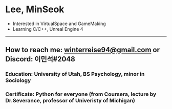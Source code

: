 Lee, MinSeok
=============
- Interested in VirtualSpace and GameMaking
- Learning C/C++, Unreal Engine 4
-------------
## How to reach me: winterreise94@gmail.com or Discord: 이민석#2048

### Education: University of Utah, BS Psychology, minor in Sociology

### Certificate: Python for everyone (from Coursera, lecture by Dr.Severance, professor of Univeristy of Michigan)
